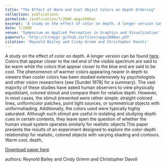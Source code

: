 ```yaml
---
title: "The Effect of Warm and Cool Object Colors on Depth Ordering"
collection: publications
permalink: /publication/7/2006-apgv2006wc
excerpt: 'A study on the effect of color on depth. A longer version can be found <a href=\&quot;https://openscholarship.wustl.edu/cse_research/166/\&quot;>here</a>. Colors that appear closer to the red end of the visible spectrum are said to be warm while the colors that appear closer to the blue end are said to be cool. The phenomenon of warmer colors appearing nearer in depth to viewers than cooler colors has been studied extensively by psychologists and other vision researchers (see [Sundet 1978] for a summary). The vast majority of these studies have asked human observers to view physically equidistant,  colored stimuli and compare them for relative depth. However,  in most cases,  the stimuli presented were rather simple: straight colored lines,  uniformcolor patches,  point light sources,  or symmetrical objects with uniformshading. Additionally,  the colors used were typically highly saturated. Although such stimuli are useful in isolating and studying depth cues in certain contexts,  they leave open the question of whether the human visual system operates similarly for realistic objects.This paper presents the results of an experiment designed to explore the color-depth relationship for realistic,  colored objects with varying shading and contours. Warm cool,  depth, '
date: 7/2006
venue: 'Symposium on Applied Perception in Graphics and Visualization'
paperurl: 'http://cindygr.github.io/files/apgv2006wc.pdf'
citation: 'Reynold Bailey and Cindy Grimm and Christopher Davoli'
---
```

A study on the effect of color on depth. A longer version can be found <a href=\&quot;https://openscholarship.wustl.edu/cse_research/166/\&quot;>here</a>. Colors that appear closer to the red end of the visible spectrum are said to be warm while the colors that appear closer to the blue end are said to be cool. The phenomenon of warmer colors appearing nearer in depth to viewers than cooler colors has been studied extensively by psychologists and other vision researchers (see [Sundet 1978] for a summary). The vast majority of these studies have asked human observers to view physically equidistant,  colored stimuli and compare them for relative depth. However,  in most cases,  the stimuli presented were rather simple: straight colored lines,  uniformcolor patches,  point light sources,  or symmetrical objects with uniformshading. Additionally,  the colors used were typically highly saturated. Although such stimuli are useful in isolating and studying depth cues in certain contexts,  they leave open the question of whether the human visual system operates similarly for realistic objects.This paper presents the results of an experiment designed to explore the color-depth relationship for realistic,  colored objects with varying shading and contours. Warm cool,  depth, 

[Download paper here](http://cindygr.github.io/files/apgv2006wc.pdf)

authors: Reynold Bailey and Cindy Grimm and Christopher Davoli